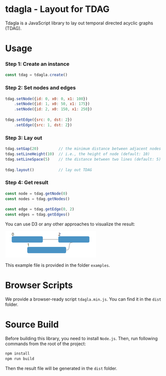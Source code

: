# tdagla - Layout for TDAG

Tdagla is a JavaScript library to lay out temporal directed acyclic graphs (TDAG).

# Usage
### Step 1: Create an instance
```js
const tdag = tdagla.create()
```

### Step 2: Set nodes and edges
```js
tdag.setNode({id: 0, x0: 0, x1: 100})
    .setNode({id: 1, x0: 50, x1: 175})
    .setNode({id: 2, x0: 150, x1: 250})

tdag.setEdge({src: 0, dst: 2})
    .setEdge({src: 1, dst: 2})
```

### Step 3: Lay out
```js
tdag.setGap(20)         // the minimum distance between adjacent nodes on the same line (default: 20)
tdag.setLineHeight(10)  // i.e., the height of node (default: 10)
tdag.setLineSpace(5)    // the distance between two lines (default: 5)

tdag.layout()           // lay out TDAG
```

### Step 4: Get result
```js
const node = tdag.getNode(0)
const nodes = tdag.getNodes()

const edge = tdag.getEdge(0, 2)
const edges = tdag.getEdges()
```
You can use D3 or any other approaches to visualize the result:

![(Example1](./img/example1.png)

This example file is provided in the folder `examples`.

# Browser Scripts

We provide a browser-ready script `tdagla.min.js`. You can find it in the `dist` folder.

# Source Build
Before building this library, you need to install `Node.js`. Then, run following commands from the root of the project:
```bash
npm install
npm run build
```

Then the result file will be generated in the `dist` folder.
